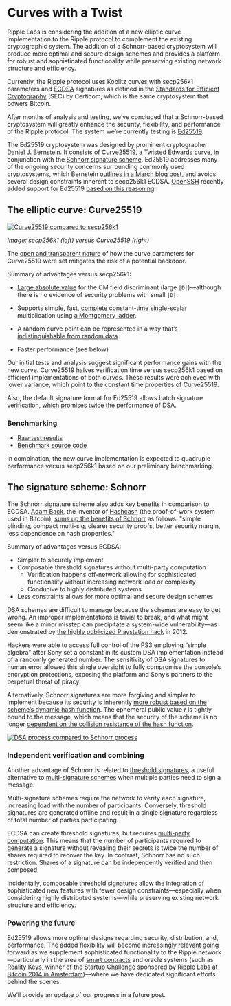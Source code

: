 # Curves with a Twist

Ripple Labs is considering the addition of a new elliptic curve implementation to the Ripple protocol to complement the existing cryptographic system. The addition of a Schnorr-based cryptosystem will produce more optimal and secure design schemes and provides a platform for robust and sophisticated functionality while preserving existing network structure and efficiency.

Currently, the Ripple protocol uses Koblitz curves with secp256k1 parameters and [ECDSA](http://en.wikipedia.org/wiki/Elliptic_Curve_DSA) signatures as defined in the [Standards for Efficient Cryptography](http://www.secg.org/collateral/sec2_final.pdf) (SEC) by Certicom, which is the same cryptosystem that powers Bitcoin.

After months of analysis and testing, we’ve concluded that a Schnorr-based cryptosystem will greatly enhance the security, flexibility, and performance of the Ripple protocol. The system we’re currently testing is [Ed25519](http://ed25519.cr.yp.to/).

The Ed25519 cryptosystem was designed by prominent cryptographer [Daniel J. Bernstein](http://cr.yp.to/djb.html). It consists of [Curve25519](http://cr.yp.to/ecdh.html), a [Twisted Edwards curve](http://en.wikipedia.org/wiki/Twisted_Edwards_curve), in conjunction with the [Schnorr signature scheme](http://en.wikipedia.org/wiki/Schnorr_signature). Ed25519 addresses many of the ongoing security concerns surrounding commonly used cryptosystems, which Bernstein [outlines in a March blog post](http://blog.cr.yp.to/20140323-ecdsa.html), and avoids several design constraints inherent to secp256k1 ECDSA. [OpenSSH](http://www.openssh.com/) recently added support for Ed25519 [based on this reasoning](http://chneukirchen.org/blog/archive/2014/02/the-road-to-openssh-bliss-ed25519-and-the-identitypersist-patch.html).

## The elliptic curve: Curve25519

[![Curve25519 compared to secp256k1](https://cdn.ripple.com/wp-content/uploads/2014/06/curved2.png)](https://cdn.ripple.com/wp-content/uploads/2014/06/curved2.png)

_Image: secp256k1 (left) versus Curve25519 (right)_


The [open and transparent nature](http://safecurves.cr.yp.to/) of how the curve parameters for Curve25519 were set mitigates the risk of a potential backdoor.

Summary of advantages versus secp256k1:

- [Large absolute value](http://safecurves.cr.yp.to/disc.html) for the CM field discriminant (large `|D|`)—although there is no evidence of security problems with small `|D|`.

- Supports simple, fast, [complete](http://safecurves.cr.yp.to/complete.html) constant-time single-scalar multiplication using [a Montgomery ladder](http://safecurves.cr.yp.to/ladder.html).

- A random curve point can be represented in a way that’s [indistinguishable from random data](http://safecurves.cr.yp.to/ind.html).

- Faster performance (see below)

Our initial tests and analysis suggest significant performance gains with the new curve. Curve25519 halves verification time versus secp256k1 based on efficient implementations of both curves. These results were achieved with lower variance, which point to the constant time properties of Curve25519.

Also, the default signature format for Ed25519 allows batch signature verification, which promises twice the performance of DSA.

### Benchmarking

- [Raw test results](http://justmoon.github.io/curvebench/benchmark.html)
- [Benchmark source code](https://github.com/justmoon/curvebench)

In combination, the new curve implementation is expected to quadruple performance versus secp256k1 based on our preliminary benchmarking.

## The signature scheme: Schnorr

The Schnorr signature scheme also adds key benefits in comparison to ECDSA. [Adam Back](http://en.wikipedia.org/wiki/Adam_Back), the inventor of [Hashcash](http://en.wikipedia.org/wiki/Hashcash) (the proof-of-work system used in Bitcoin), [sums up the benefits of Schnorr](https://www.mail-archive.com/cypherpunks@cpunks.org/msg02419.html) as follows: "simple blinding, compact multi-sig, clearer security proofs, better security margin, less dependence on hash properties."

Summary of advantages versus ECDSA:

- Simpler to securely implement
- Composable threshold signatures without multi-party computation
    - Verification happens off-network allowing for sophisticated functionality without increasing network load or complexity
    - Conducive to highly distributed systems
- Less constraints allows for more optimal and secure design schemes

DSA schemes are difficult to manage because the schemes are easy to get wrong. An improper implementations is trivial to break, and what might seem like a minor misstep can precipitate a system-wide vulnerability—as demonstrated by [the highly publicized Playstation hack](http://nakedsecurity.sophos.com/2012/10/25/sony-ps3-hacked-for-good-master-keys-revealed/) in 2012.

Hackers were able to access full control of the PS3 employing “simple algebra” after Sony set a constant in its custom DSA implementation instead of a randomly generated number. The sensitivity of DSA signatures to human error allowed this single oversight to fully compromise the console’s encryption protections, exposing the platform and Sony’s partners to the perpetual threat of piracy.

Alternatively, Schnorr signatures are more forgiving and simpler to implement because its security is inherently [more robust based on the scheme’s dynamic hash function](http://ieeexplore.ieee.org/xpl/articleDetails.jsp?reload=true&amp;arnumber=4908440). The ephemeral public value _r_ is tightly bound to the message, which means that the security of the scheme is no longer [dependent on the collision resistance of the hash function](http://www.cs.bris.ac.uk/Publications/pub_master.jsp?id=2001023).

[![DSA process compared to Schnorr process](https://cdn.ripple.com/wp-content/uploads/2014/06/dsa-schnorr.png)](https://cdn.ripple.com/wp-content/uploads/2014/06/dsa-schnorr.png)

### Independent verification and combining

Another advantage of Schnorr is related to [threshold signatures](http://en.wikipedia.org/wiki/Threshold_cryptosystem), a useful alternative to [multi-signature schemes](https://ripple.com/wiki/Multisign) when multiple parties need to sign a message.

Multi-signature schemes require the network to verify each signature, increasing load with the number of participants. Conversely, threshold signatures are generated offline and result in a single signature regardless of total number of parties participating.

ECDSA can create threshold signatures, but requires [multi-party computation](http://en.wikipedia.org/wiki/Secure_multi-party_computation). This means that the number of participants required to generate a signature without revealing their secrets is twice the number of shares required to recover the key. In contrast, Schnorr has no such restriction. Shares of a signature can be independently verified and then composed.

Incidentally, composable threshold signatures allow the integration of sophisticated new features with fewer design constraints—especially when considering highly distributed systems—while preserving existing network structure and efficiency.

### Powering the future

Ed25519 allows more optimal designs regarding security, distribution, and, performance. The added flexibility will become increasingly relevant going forward as we supplement sophisticated functionality to the Ripple network—particularly in the area of [smart contracts](http://en.wikipedia.org/wiki/Smart_contract) and oracle systems (such as [Reality Keys](https://www.realitykeys.com/), winner of the Startup Challenge sponsored by [Ripple Labs at Bitcoin 2014 in Amsterdam](https://ripple.com/blog/ripple-labs-at-bitcoin-2014-in-amsterdam/))—where we have dedicated significant efforts behind the scenes.

We’ll provide an update of our progress in a future post.
